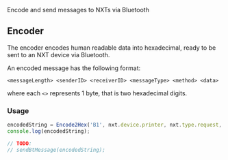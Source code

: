 Encode and send messages to NXTs via Bluetooth

## Encoder
The encoder encodes human readable data into hexadecimal, ready to be sent to an NXT device via Bluetooth.

An encoded message has the following format:

`<messageLength> <senderID> <receiverID> <messageType> <method> <data>`

where each `<>` represents 1 byte, that is two hexadecimal digits.

### Usage
```javascript
encodedString = Encode2Hex('B1', nxt.device.printer, nxt.type.request, nxt.method.print, '0001111111111111111111111111');
console.log(encodedString);

// TODO:
// sendBtMessage(encodedString);
```
